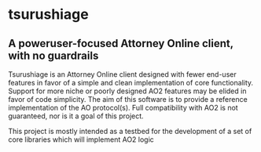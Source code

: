 # tsurushiage
## A poweruser-focused Attorney Online client, with no guardrails

Tsurushiage is an Attorney Online client designed with fewer end-user features in favor of a simple and clean implementation of core functionality. Support for more niche or poorly designed AO2 features may be elided in favor of code simplicity. The aim of this software is to provide a reference implementation of the AO protocol(s). Full compatibility with AO2 is not guaranteed, nor is it a goal of this project.

This project is mostly intended as a testbed for the development of a set of core libraries which will implement AO2 logic
